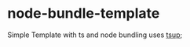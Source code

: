 # node-bundle-template
Simple Template with ts and node bundling uses [tsup](https://github.com/egoist/tsup);
